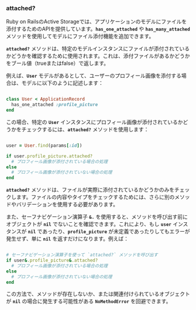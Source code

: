 ### attached?

Ruby on RailsのActive Storageでは、アプリケーションのモデルにファイルを添付するためのAPIを提供しています。**`has_one_attached`** や **`has_many_attached`** メソッドを使用してモデルにファイル添付機能を追加できます。

**`attached?`** メソッドは、特定のモデルインスタンスにファイルが添付されているかどうかを確認するために使用されます。これは、添付ファイルがあるかどうかをブール値（trueまたはfalse）で返します。

例えば、**`User`** モデルがあるとして、ユーザーのプロフィール画像を添付する場合は、モデルに以下のように記述します：

```ruby

class User < ApplicationRecord
  has_one_attached :profile_picture
end

```

この場合、特定の **`User`** インスタンスにプロフィール画像が添付されているかどうかをチェックするには、**`attached?`** メソッドを使用します：

```ruby

user = User.find(params[:id])

if user.profile_picture.attached?
  # プロフィール画像が添付されている場合の処理
else
  # プロフィール画像が添付されていない場合の処理
end

```

**`attached?`** メソッドは、ファイルが実際に添付されているかどうかのみをチェックします。ファイルの内容やタイプをチェックするためには、さらに別のメソッドやバリデーションを使用する必要があります。

また、セーフナビゲーション演算子 **`&.`** を使用すると、メソッドを呼び出す前にオブジェクトが **`nil`** でないことを確認できます。これにより、もし **`user`** インスタンスが **`nil`** であったり、**`profile_picture`** が未定義であったりしてもエラーが発生せず、単に **`nil`** を返すだけになります。例えば：

```ruby

# セーフナビゲーション演算子を使って `attached?` メソッドを呼び出す
if user&.profile_picture&.attached?
  # プロフィール画像が添付されている場合の処理
else
  # プロフィール画像が添付されていない場合の処理
end

```

この方法で、メソッドが存在しないか、または関連付けられているオブジェクトが **`nil`** の場合に発生する可能性がある **`NoMethodError`** を回避できます。